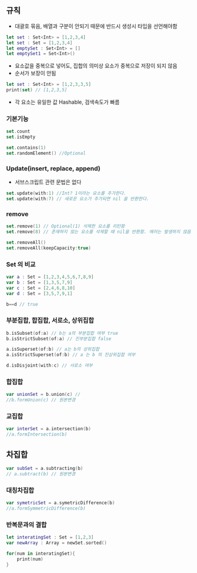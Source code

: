 ## 규칙
- 대괄호 묶음, 배열과 구분이 안되기 때문에 반드시 생성시 타입을 선언해야함
```swift
let set : Set<Int> = [1,2,3,4]
let set : Set = [1,2,3,4]
let emptySet : Set<Int> = []
let emptySet1 = Set<Int>()
```
- 요소값을 중복으로 넣어도, 집합의 의미상 요소가 중복으로 저장이 되지 않음
- 순서가 보장이 안됨
```swift
let set : Set<Int> = [1,2,3,3,5]
print(set) // [1,2,3,5]
```

- 각 요소는 유일한 값 Hashable, 검색속도가 빠름 

### 기본기능
```swift
set.count
set.isEmpty

set.contains(1)
set.randomElement() //Optional
```

### Update(insert, replace, append)
- 서브스크립트 관련 문법은 없다
```swift
set.update(with:1) //Int? 1이라는 요소를 추가한다.
set.update(with:7) // 새로운 요소가 추가되면 nil 을 반환한다.
```

### remove 
```swift
set.remove(1) // Optional(1) 삭제한 요소를 리턴함
set.remove(8) // 존재하지 않는 요소를 삭제할 때 nil을 반환함. 에러는 발생하지 않음

set.removeAll()
set.removeAll(keepCapacity:true)
```

### Set 의 비교
```swift
var a : Set = [1,2,3,4,5,6,7,8,9]
var b : Set = [1,3,5,7,9]
var c : Set = [2,4,6,8,10]
var d : Set = [3,5,7,9,1]

b==d // true
```

### 부분집합, 합집합, 서로소, 상위집합
```swift
b.isSubset(of:a) // b는 a의 부분집합 여부 true
b.isStrictSubset(of:a) // 진부분집합 false

a.isSuperset(of:b) // a는 b의 상위집합
a.isStrictSuperset(of:b) // a 는 b 의 진상위집합 여부

d.isDisjoint(with:c) // 서로소 여부
```

### 합집합
```swift
var unionSet = b.union(c) // 
//b.formUnion(c) // 원본변경
```

###  교집합
```swift
var interSet = a.intersection(b)
//a.formIntersection(b)
```

## 차집합
```swift
var subSet = a.subtracting(b)
// a.subtract(b) // 원본변경
```
### 대칭차집합
```swift
var symetricSet = a.symetricDifference(b)
//a.formSymmetricDifference(b)
```
### 반복문과의 결합
```swift
let interatingSet : Set = [1,2,3]
var newArray : Array = newSet.sorted()

for(num in interatingSet){
    print(num)
}

```


